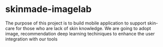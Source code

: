 # skinmade-imagelab
The purpose of this project is to build mobile application to support skin-care for those who are lack of skin knowledge. We are going to adopt image, recommendation deep learning techiniques to enhance the user integration with our tools
